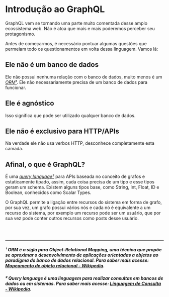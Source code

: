 # Introdução ao GraphQL

GraphQL vem se tornando uma parte muito comentada desse amplo ecossistema web. Não é atoa que mais e mais poderemos perceber seu protagonismo.

Antes de começarmos, é necessário pontuar algumas questões que permeiam todo os questionamentos em volta dessa linguagem. Vamos lá:

## Ele não é um banco de dados

Ele não possui nenhuma relação com o banco de dados, muito menos é um *[ORM¹](https://github.com/guiananias/graphql4noobs/blob/master/content/A%20trabalhar/Introdu%C3%A7%C3%A3o%20ao%20GraphQL.md#-orm-%C3%A9-a-sigla-para-object-relational-mapping-uma-t%C3%A9cnica-que-prop%C3%B5e-se-aproximar-o-desenvolvimento-de-aplica%C3%A7%C3%B5es-orientadas-a-objetos-ao-paradigma-do-banco-de-dados-relacional-para-saber-mais-acesse-mapeamento-de-objeto-relacional---wikipedia)*. Ele não necessariamente precisa de um banco de dados para funcionar.

## Ele é agnóstico

Isso significa que pode ser utilizado qualquer banco de dados.

## Ele não é exclusivo para HTTP/APIs

Na verdade ele não usa verbos HTTP, desconhece completamente esta camada.

## Afinal, o que é GraphQL?

É uma *[query language²](https://github.com/guiananias/graphql4noobs/blob/master/content/1%20-%20Introdu%C3%A7%C3%A3o/1.2%20-%20Introdu%C3%A7%C3%A3o%20ao%20GraphQL.md#-query-language-%C3%A9-uma-linguagem-para-realizar-consultas-em-bancos-de-dados-ou-em-sistemas-para-saber-mais-acesse-linguagem-de-consulta---wikipedia)*  para APIs baseada no conceito de grafos e estaticamente tipado, assim, cada coisa precisa de um tipo e esse tipos geram um schema. Existem alguns tipos base, como String, Int, Float, ID e Boolean, conhecidos como Scalar Types.

O GraphQL permite a ligação entre recursos do sistema em forma de grafo, por sua vez, um grafo possui vários nós e cada nó é equivalente a um recurso do sistema, por exemplo um recurso pode ser um usuário, que por sua vez pode conter outros recursos como posts desse usuário.

<br />
<br />

---

##### ¹ ORM é a sigla para Object-Relational Mapping, uma técnica que propõe se aproximar o desenvolvimento de aplicações orientadas a objetos ao paradigma do banco de dados relacional. Para saber mais acesse: [Mapeamento de objeto relacional - Wikipedia](https://pt.wikipedia.org/wiki/Mapeamento_objeto-relacional).

##### ² Query language é uma linguagem para realizar consultas em bancos de dados ou em sistemas. Para saber mais acesse: [Linguagem de Consulta - Wikipedia](https://pt.wikipedia.org/wiki/Linguagem_de_consulta).
